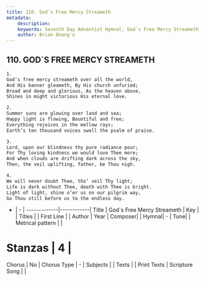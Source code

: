 ```yaml
---
title: 110. God`s Free Mercy Streameth
metadata:
    description: 
    keywords: Seventh Day Adventist Hymnal, God`s Free Mercy Streameth, , 
    author: Brian Onang'o
---
```



## 110. GOD`S FREE MERCY STREAMETH

```txt
1.
God’s free mercy streameth over all the world,
And His banner gleameth, By His church unfuried;
Broad and deep and glorious, As the heaven above,
Shines in might victorious His eternal love.

2.
Summer suns are glowing over land and sea;
Happy light is flowing, Bountiful and free;
Everything rejoices in the mellow rays;
Earth’s ten thousand voices swell the psalm of praise.

3.
Lord, upon our blindness thy pure radiance pour;
For Thy loving kindness we would love Thee more;
And when clouds are drifting dark across the sky,
Then, the veil uplifting, father, be Thou nigh.

4.
We will never doubt Thee, tho’ veil Thy light;
Life is dark without Thee, death with Thee is bright.
Light of light, shine o’er us on our pilgrim way,
Go Thou still before us to the endless day.
```

- |   -  |
-------------|------------|
Title | God`s Free Mercy Streameth |
Key |  |
Titles |  |
First Line |  |
Author | 
Year | 
Composer|  |
Hymnal|  - |
Tune|  |
Metrical pattern | |
# Stanzas | 4 |
Chorus | No |
Chorus Type | - |
Subjects |  |
Texts |  |
Print Texts | 
Scripture Song |  |
  

